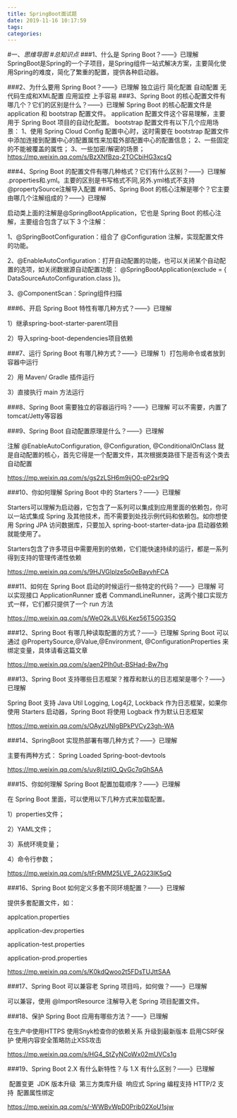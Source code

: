 ```yaml
---
title: SpringBoot面试题
date: 2019-11-16 10:17:59
tags: 
categories: 
---
```

#一、*思维导图*
#*总知识点*
###1、什么是 Spring Boot？——》已理解
	SpringBoot是Spring的一个子项目，是Spring组件一站式解决方案，主要简化使用Spring的难度，简化了繁重的配置，提供各种启动器。
	
###2、为什么要用 Spring Boot？——》已理解
		独立运行
		简化配置
		自动配置
		无代码生成和XML配置
		应用监控
		上手容易
###3、Spring Boot 的核心配置文件有哪几个？它们的区别是什么？——》已理解
	Spring Boot 的核心配置文件是 application 和 bootstrap 配置文件。
	application 配置文件这个容易理解，主要用于 Spring Boot 项目的自动化配置。
	bootstrap 配置文件有以下几个应用场景：
	1、使用 Spring Cloud Config 配置中心时，这时需要在 bootstrap 配置文件中添加连接到配置中心的配置属性来加载外部配置中心的配置信息；
	2、一些固定的不能被覆盖的属性；
	3、一些加密/解密的场景；
https://mp.weixin.qq.com/s/BzXNfBzq-2TOCbiHG3xcsQ

###4、Spring Boot 的配置文件有哪几种格式？它们有什么区别？——》已理解
	.properties和.yml。主要的区别是书写格式不同,另外.yml格式不支持@propertySource注解导入配置
###5、Spring Boot 的核心注解是哪个？它主要由哪几个注解组成的？——》已理解
	

启动类上面的注解是@SpringBootApplication，它也是 Spring Boot 的核心注解，主要组合包含了以下 3 个注解：

1、@SpringBootConfiguration：组合了 @Configuration 注解，实现配置文件的功能。

2、@EnableAutoConfiguration：打开自动配置的功能，也可以关闭某个自动配置的选项，如关闭数据源自动配置功能： @SpringBootApplication(exclude = { DataSourceAutoConfiguration.class })。

3、@ComponentScan：Spring组件扫描

###6、开启 Spring Boot 特性有哪几种方式？——》已理解

1）继承spring-boot-starter-parent项目

2）导入spring-boot-dependencies项目依赖

###7、运行 Spring Boot 有哪几种方式？——》已理解
	1）打包用命令或者放到容器中运行

2）用 Maven/ Gradle 插件运行

3）直接执行 main 方法运行

###8、Spring Boot 需要独立的容器运行吗？——》已理解
	可以不需要，内置了tomcat/Jetty等容器

###9、Spring Boot 自动配置原理是什么？——》已理解

注解 @EnableAutoConfiguration, @Configuration, @ConditionalOnClass 就是自动配置的核心，首先它得是一个配置文件，其次根据类路径下是否有这个类去自动配置

https://mp.weixin.qq.com/s/gs2zLSH6m9ijO0-pP2sr9Q

###10、你如何理解 Spring Boot 中的 Starters？——》已理解

Starters可以理解为启动器，它包含了一系列可以集成到应用里面的依赖包，你可以一站式集成 Spring 及其他技术，而不需要到处找示例代码和依赖包。如你想使用 Spring JPA 访问数据库，只要加入 spring-boot-starter-data-jpa 启动器依赖就能使用了。

Starters包含了许多项目中需要用到的依赖，它们能快速持续的运行，都是一系列得到支持的管理传递性依赖

https://mp.weixin.qq.com/s/9HJVGlplze5p0eBayvhFCA


###11、如何在 Spring Boot 启动的时候运行一些特定的代码？——》已理解
	可以实现接口 ApplicationRunner 或者 CommandLineRunner，这两个接口实现方式一样，它们都只提供了一个 run 方法

https://mp.weixin.qq.com/s/WeO2kJLV6LKez56T5GG35Q



###12、Spring Boot 有哪几种读取配置的方式？——》已理解
	Spring Boot 可以通过 @PropertySource,@Value,@Environment, @ConfigurationProperties 来绑定变量，具体请看这篇文章

https://mp.weixin.qq.com/s/aen2PIh0ut-BSHad-Bw7hg


###13、Spring Boot 支持哪些日志框架？推荐和默认的日志框架是哪个？——》已理解

Spring Boot 支持 Java Util Logging, Log4j2, Lockback 作为日志框架，如果你使用 Starters 启动器，Spring Boot 将使用 Logback 作为默认日志框架

https://mp.weixin.qq.com/s/OAyzUNIgBPkPVCy23gh-WA


###14、SpringBoot 实现热部署有哪几种方式？——》已理解

主要有两种方式：
	Spring Loaded
	Spring-boot-devtools

https://mp.weixin.qq.com/s/uv8jIztilO_QvGc7qGhSAA


###15、你如何理解 Spring Boot 配置加载顺序？——》已理解

在 Spring Boot 里面，可以使用以下几种方式来加载配置。

1）properties文件；

2）YAML文件；

3）系统环境变量；

4）命令行参数；

https://mp.weixin.qq.com/s/tFrRMM25LVE_2AG23lK5qQ


###16、Spring Boot 如何定义多套不同环境配置？——》已理解

提供多套配置文件，如：

applcation.properties

application-dev.properties

application-test.properties

application-prod.properties

https://mp.weixin.qq.com/s/K0kdQwoo2t5FDsTUJttSAA


###17、Spring Boot 可以兼容老 Spring 项目吗，如何做？——》已理解

可以兼容，使用 @ImportResource 注解导入老 Spring 项目配置文件。

###18、保护 Spring Boot 应用有哪些方法？——》已理解

在生产中使用HTTPS
使用Snyk检查你的依赖关系
升级到最新版本
启用CSRF保护
使用内容安全策略防止XSS攻击

https://mp.weixin.qq.com/s/HG4_StZyNCoWx02mUVCs1g


###19、Spring Boot 2.X 有什么新特性？与 1.X 有什么区别？——》已理解

​	配置变更
​	JDK 版本升级
​	第三方类库升级
​	响应式 Spring 编程支持
​	HTTP/2 支持
​	配置属性绑定

https://mp.weixin.qq.com/s/-WWBvWpD0Prib02XoU1sjw